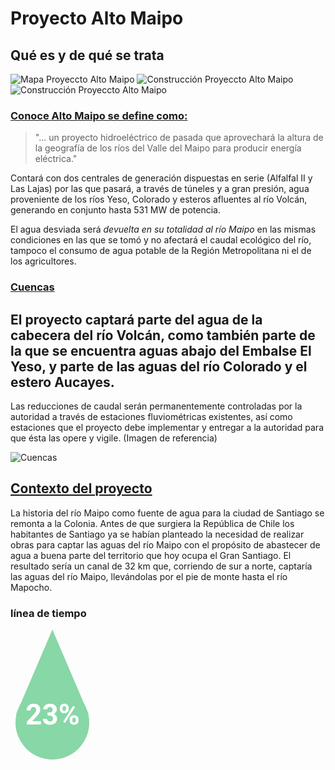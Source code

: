 # Proyecto Alto Maipo
## Qué es y de qué se trata
![Mapa Proyeccto Alto Maipo](https://i.pinimg.com/564x/eb/95/e7/eb95e7b9fcf3cd14e10e8fab1eb0d879.jpg)
![Construcción Proyeccto Alto Maipo](https://3powershala.com/wp-content/uploads/2016/11/Alto-Maipo-1-770x513.jpg)
![Construcción Proyeccto Alto Maipo](https://surfbeatsradio.com/wp-content/uploads/2020/06/2275912.jpg)
### [Conoce Alto Maipo se define como:](conocealtomaipo.cl)
> "... un proyecto hidroeléctrico de pasada que aprovechará la altura de la geografía de los ríos del Valle del Maipo para producir energía eléctrica."

Contará con dos centrales de generación dispuestas en serie (Alfalfal II y Las Lajas) por las que pasará, a través de túneles y a gran presión, agua proveniente de los ríos Yeso, Colorado y esteros afluentes al río Volcán, generando en conjunto hasta 531 MW de potencia.

El agua desviada será *devuelta en su totalidad al río Maipo* en las mismas condiciones en las que se tomó y no afectará el caudal ecológico del río, tampoco el consumo de agua potable de la Región Metropolitana ni el de los agricultores.

### [Cuencas](https://conocealtomaipo.cl/agua/)
## El proyecto captará parte del agua de la cabecera del río Volcán, como también parte de la que se encuentra aguas abajo del Embalse El Yeso, y parte de las aguas del río Colorado y el estero Aucayes.
Las reducciones de caudal serán permanentemente controladas por la autoridad a través de estaciones fluviométricas existentes, así como estaciones que el proyecto debe implementar y entregar a la autoridad para que ésta las opere y vigile. (Imagen de referencia)

![Cuencas](https://i.pinimg.com/originals/49/26/ac/4926acbd16db40bb2b86313e01aaa15e.png)

## [Contexto del proyecto](https://laderasur.com/articulo/por-que-el-proyecto-alto-maipo-amenaza-la-provision-de-agua-potable-para-la-ciudad-de-santiago/)
La historia del río Maipo como fuente de agua para la ciudad de Santiago se remonta a la Colonia. Antes de que surgiera la República de Chile los habitantes de Santiago ya se habían planteado la necesidad de realizar obras para captar las aguas del río Maipo con el propósito de abastecer de agua a buena parte del territorio que hoy ocupa el Gran Santiago. El resultado sería un canal de 32 km que, corriendo de sur a norte, captaría las aguas del río Maipo, llevándolas por el pie de monte hasta el río Mapocho.
### línea de tiempo


<svg width="134" height="208" viewBox="0 0 134 208" fill="none" xmlns="http://www.w3.org/2000/svg">
<path d="M67 0L125.024 135.75H8.9763L67 0Z" fill="#88D7A7"/>
<circle cx="67" cy="149" r="59" fill="#88D7A7"/>
<path d="M48.6396 152H26.2236V147.553L36.8027 136.277C38.2552 134.69 39.3258 133.305 40.0146 132.122C40.7184 130.939 41.0703 129.816 41.0703 128.753C41.0703 127.3 40.7035 126.162 39.9697 125.339C39.236 124.5 38.1878 124.081 36.8252 124.081C35.3577 124.081 34.1973 124.59 33.3438 125.608C32.5052 126.612 32.0859 127.937 32.0859 129.584H25.5723C25.5723 127.592 26.0439 125.773 26.9873 124.126C27.9456 122.479 29.2933 121.191 31.0303 120.263C32.7673 119.319 34.7363 118.848 36.9375 118.848C40.3066 118.848 42.9196 119.656 44.7764 121.273C46.6481 122.891 47.584 125.174 47.584 128.124C47.584 129.741 47.1647 131.388 46.3262 133.065C45.4876 134.743 44.0501 136.697 42.0137 138.928L34.5791 146.767H48.6396V152ZM59.2412 132.773H62.7002C64.3473 132.773 65.5677 132.362 66.3613 131.538C67.1549 130.715 67.5518 129.621 67.5518 128.259C67.5518 126.941 67.1549 125.915 66.3613 125.182C65.5827 124.448 64.5046 124.081 63.127 124.081C61.8841 124.081 60.8434 124.425 60.0049 125.114C59.1663 125.788 58.7471 126.672 58.7471 127.765H52.2559C52.2559 126.058 52.7126 124.53 53.626 123.183C54.5544 121.82 55.8421 120.757 57.4893 119.993C59.1514 119.229 60.9782 118.848 62.9697 118.848C66.4287 118.848 69.139 119.679 71.1006 121.341C73.0622 122.988 74.043 125.264 74.043 128.169C74.043 129.666 73.5863 131.044 72.6729 132.302C71.7594 133.56 70.5615 134.525 69.0791 135.199C70.9209 135.858 72.291 136.846 73.1895 138.164C74.1029 139.482 74.5596 141.039 74.5596 142.836C74.5596 145.741 73.4964 148.069 71.3701 149.821C69.2588 151.573 66.4587 152.449 62.9697 152.449C59.7054 152.449 57.0326 151.588 54.9512 149.866C52.8848 148.144 51.8516 145.868 51.8516 143.038H58.3428C58.3428 144.266 58.7995 145.269 59.7129 146.048C60.6413 146.826 61.7793 147.216 63.127 147.216C64.6693 147.216 65.8747 146.812 66.7432 146.003C67.6266 145.179 68.0684 144.094 68.0684 142.746C68.0684 139.482 66.2715 137.85 62.6777 137.85H59.2412V132.773ZM78.9619 125.586C78.9619 123.579 79.6133 121.955 80.916 120.712C82.2188 119.454 83.9258 118.825 86.0371 118.825C88.1784 118.825 89.9004 119.447 91.2031 120.689C92.5059 121.917 93.1572 123.587 93.1572 125.698V127.315C93.1572 129.337 92.5059 130.962 91.2031 132.189C89.9004 133.417 88.1934 134.031 86.082 134.031C83.9557 134.031 82.2337 133.417 80.916 132.189C79.6133 130.947 78.9619 129.277 78.9619 127.181V125.586ZM83.2744 127.315C83.2744 128.214 83.529 128.94 84.0381 129.494C84.5622 130.033 85.2435 130.303 86.082 130.303C86.9206 130.303 87.5869 130.026 88.0811 129.472C88.5752 128.918 88.8223 128.176 88.8223 127.248V125.586C88.8223 124.688 88.5752 123.961 88.0811 123.407C87.5869 122.853 86.9056 122.576 86.0371 122.576C85.2135 122.576 84.5472 122.853 84.0381 123.407C83.529 123.946 83.2744 124.702 83.2744 125.676V127.315ZM94.5947 143.981C94.5947 141.96 95.2536 140.335 96.5713 139.107C97.889 137.865 99.596 137.243 101.692 137.243C103.819 137.243 105.533 137.857 106.836 139.085C108.154 140.298 108.812 141.975 108.812 144.116V145.733C108.812 147.74 108.169 149.365 106.881 150.607C105.593 151.835 103.879 152.449 101.737 152.449C99.5811 152.449 97.8516 151.828 96.5488 150.585C95.2461 149.342 94.5947 147.695 94.5947 145.644V143.981ZM98.9072 145.733C98.9072 146.557 99.1768 147.261 99.7158 147.845C100.255 148.429 100.929 148.721 101.737 148.721C103.564 148.721 104.478 147.71 104.478 145.688V143.981C104.478 143.083 104.223 142.364 103.714 141.825C103.205 141.271 102.531 140.994 101.692 140.994C100.854 140.994 100.18 141.271 99.6709 141.825C99.1618 142.364 98.9072 143.105 98.9072 144.049V145.733ZM87.3623 149.552L84.1953 147.845L100.165 122.284L103.332 123.991L87.3623 149.552Z" fill="white"/>
</svg>
